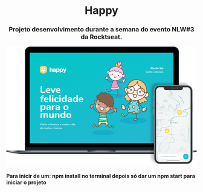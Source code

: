 <h1 align="center">Happy</h1>
<h3 align="center">Projeto desenvolvimento durante a semana do evento NLW#3 da Rocktseat.</h3>
<img align="center" src="https://raw.githubusercontent.com/rocketseat-education/nlw-03-omnistack/master/.github/happy.png">
<h4>
<b>Para inicir de um:</b>
npm install no terminal
<b>depois só dar um</b>
npm start para iniciar o projeto
</h4>
